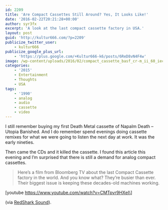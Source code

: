 ```yaml
---
id: 2209
title: 'Are Compact Cassettes Still Around? Yes, It Looks Like!'
date: '2016-02-22T20:21:28+00:00'
author: syr3fx
excerpt: 'A look at the last compact cassette factory in USA.'
layout: post
guid: 'http://kultur666.com/?p=2209'
publicize_twitter_user:
    - kultur666
publicize_google_plus_url:
    - 'https://plus.google.com/+Kultur666-k6/posts/6ReD8vN4F4w'
image: /wp-content/uploads/2016/02/compact_cassette_basf_cr-m_ii_60_iec_ii_img_8350.jpg
categories:
    - '2015'
    - Entertainment
    - Thoughts
    - USA
tags:
    - '1990'
    - analog
    - audio
    - cassette
    - video
---
```


I still remember buying my first Death Metal cassette of Napalm Death – Utopia Banished. And I do remember spend evenings doing cassette remixes for what we were going to listen the next day at work. It was the early nineties.

Then came the CDs and it killed the cassette. I found this article this evening and I’m surprised that there is still a demand for analog compact cassettes.

> Here’s a film from Bloomberg TV about the last Compact Cassette factory in the world. And you know what? They’re busier than ever. Their biggest issue is keeping these decades-old machines working.

\[youtube https://www.youtube.com/watch?v=CMTpvr9HXeI\]

(via [RedShark Sound](http://www.redsharksound.com/cool-stuff/item/14-the-vinyl-revolution-is-not-the-only-one)).